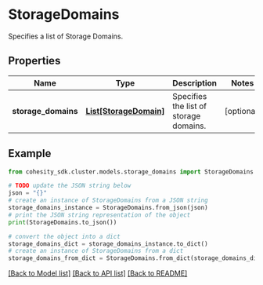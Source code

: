 # StorageDomains

Specifies a list of Storage Domains.

## Properties

Name | Type | Description | Notes
------------ | ------------- | ------------- | -------------
**storage_domains** | [**List[StorageDomain]**](StorageDomain.md) | Specifies the list of storage domains. | [optional] 

## Example

```python
from cohesity_sdk.cluster.models.storage_domains import StorageDomains

# TODO update the JSON string below
json = "{}"
# create an instance of StorageDomains from a JSON string
storage_domains_instance = StorageDomains.from_json(json)
# print the JSON string representation of the object
print(StorageDomains.to_json())

# convert the object into a dict
storage_domains_dict = storage_domains_instance.to_dict()
# create an instance of StorageDomains from a dict
storage_domains_from_dict = StorageDomains.from_dict(storage_domains_dict)
```
[[Back to Model list]](../README.md#documentation-for-models) [[Back to API list]](../README.md#documentation-for-api-endpoints) [[Back to README]](../README.md)


